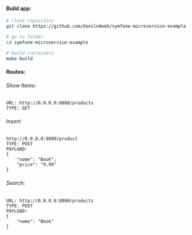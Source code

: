 #### Build app:

```bash
# clone repository
git clone https://github.com/danilo4web/symfone-microservice-example

# go to folder
cd symfone-microservice-example

# build containers
make build
```

#### Routes:

###### Show Items:
```
URL: http://0.0.0.0:8080/products
TYPE: GET
```

###### Insert:
```
http://0.0.0.0:8080/product
TYPE: POST
PAYLOAD:
{
    "nome": "Book", 
    "price": "9.99"
}
```

###### Search:
```
URL: http://0.0.0.0:8080/products
TYPE: POST
PAYLOAD:
{
    "nome": "Book"
}
```
